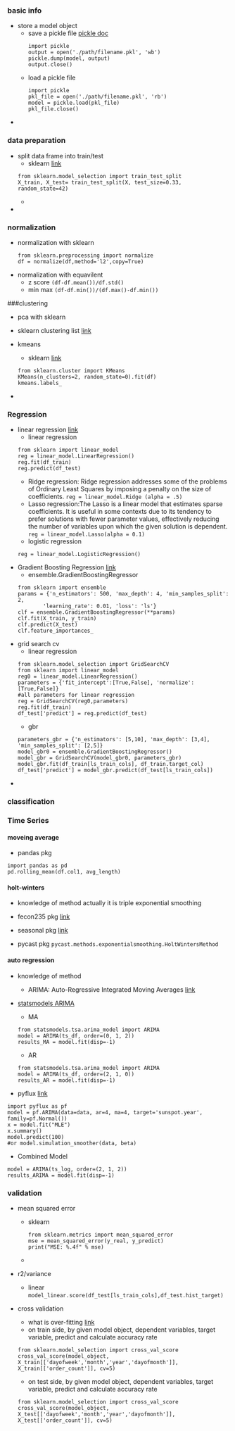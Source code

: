 ### basic info
* store a model object
  - save a pickle file [pickle doc](https://docs.python.org/2/library/pickle.html)
    ```
    import pickle
    output = open('./path/filename.pkl', 'wb')
    pickle.dump(model, output)
    output.close()
    ```
  - load a pickle file
    ```
    import pickle
    pkl_file = open('./path/filename.pkl', 'rb')
    model = pickle.load(pkl_file)
    pkl_file.close()
    ```
*

### data preparation
* split data frame into train/test
  - sklearn [link](http://scikit-learn.org/stable/modules/generated/sklearn.model_selection.train_test_split.html)
  ```
  from sklearn.model_selection import train_test_split
  X_train, X_test= train_test_split(X, test_size=0.33, random_state=42)
  ```
  - 
*

### normalization
* normalization with sklearn
  ```
  from sklearn.preprocessing import normalize
  df = normalize(df,method='l2',copy=True)
  ```
* normalization with equavilent
  * z score `(df-df.mean())/df.std()`
  * min max `(df-df.min())/(df.max()-df.min())`

###clustering
* pca with sklearn
* sklearn clustering list [link](http://scikit-learn.org/stable/modules/clustering.html)
* kmeans
  - sklearn [link](http://scikit-learn.org/stable/modules/generated/sklearn.cluster.KMeans.html)
  ```
  from sklearn.cluster import KMeans
  KMeans(n_clusters=2, random_state=0).fit(df)
  kmeans.labels_
  ```

*

### Regression
* linear regression [link](http://scikit-learn.org/stable/modules/linear_model.html)
  - linear regression
  ```
  from sklearn import linear_model
  reg = linear_model.LinearRegression()
  reg.fit(df_train)
  reg.predict(df_test)
  ```
  - Ridge regression: Ridge regression addresses some of the problems of Ordinary Least Squares by imposing a penalty on the size of coefficients. 
  `reg = linear_model.Ridge (alpha = .5)`
  - Lasso regression:The Lasso is a linear model that estimates sparse coefficients. It is useful in some contexts due to its tendency to prefer solutions with fewer parameter values, effectively reducing the number of variables upon which the given solution is dependent. 
  `reg = linear_model.Lasso(alpha = 0.1)`
  - logistic regression
  ```
  reg = linear_model.LogisticRegression()
  ```
* Gradient Boosting Regression [link](http://scikit-learn.org/stable/auto_examples/ensemble/plot_gradient_boosting_regression.html)
  - ensemble.GradientBoostingRegressor
  ```
  from sklearn import ensemble
  params = {'n_estimators': 500, 'max_depth': 4, 'min_samples_split': 2,
          'learning_rate': 0.01, 'loss': 'ls'}
  clf = ensemble.GradientBoostingRegressor(**params)
  clf.fit(X_train, y_train)
  clf.predict(X_test)
  clf.feature_importances_
  ```
* grid search cv
  - linear regression
  ```
  from sklearn.model_selection import GridSearchCV
  from sklearn import linear_model
  reg0 = linear_model.LinearRegression()
  parameters = {'fit_intercept':[True,False], 'normalize':[True,False]} 
  #all parameters for linear regression
  reg = GridSearchCV(reg0,parameters)
  reg.fit(df_train)
  df_test['predict'] = reg.predict(df_test)
  ```
  - gbr
  ```
  parameters_gbr = {'n_estimators': [5,10], 'max_depth': [3,4], 'min_samples_split': [2,5]}
  model_gbr0 = ensemble.GradientBoostingRegressor()
  model_gbr = GridSearchCV(model_gbr0, parameters_gbr)
  model_gbr.fit(df_train[ls_train_cols], df_train.target_col)
  df_test['predict'] = model_gbr.predict(df_test[ls_train_cols])
  ```
*


### classification



### Time Series
#### moveing average
* pandas pkg
```
import pandas as pd
pd.rolling_mean(df.col1, avg_length)
```


#### holt-winters
* knowledge of method
actually it is triple exponential smoothing

* fecon235 pkg [link](https://github.com/rsvp/fecon235#dt_2015-08-01_094628)

* seasonal pkg [link](https://github.com/welch/seasonal/blob/master/examples/hw.py)

* pycast pkg
`pycast.methods.exponentialsmoothing.HoltWintersMethod`

#### auto regression
* knowledge of method

  * ARIMA: Auto-Regressive Integrated Moving Averages [link](https://www.analyticsvidhya.com/blog/2016/02/time-series-forecasting-codes-python/)

* [statsmodels ARIMA](http://www.statsmodels.org/0.6.1/generated/statsmodels.tsa.arima_model.ARIMA.html)

  * MA
  ```
  from statsmodels.tsa.arima_model import ARIMA
  model = ARIMA(ts_df, order=(0, 1, 2))  
  results_MA = model.fit(disp=-1) 
  ```
  
  * AR
  ```
  from statsmodels.tsa.arima_model import ARIMA
  model = ARIMA(ts_df, order=(2, 1, 0))  
  results_AR = model.fit(disp=-1)
  ```
  
* pyflux [link](http://www.pyflux.com/)
```
import pyflux as pf
model = pf.ARIMA(data=data, ar=4, ma=4, target='sunspot.year', family=pf.Normal())
x = model.fit("MLE")
x.summary()
model.predict(100) 
#or model.simulation_smoother(data, beta)
```

* Combined Model
```
model = ARIMA(ts_log, order=(2, 1, 2))  
results_ARIMA = model.fit(disp=-1)
```


### validation
* mean squared error
  - sklearn
    ```
    from sklearn.metrics import mean_squared_error
    mse = mean_squared_error(y_real, y_predict)
    print("MSE: %.4f" % mse)
    ```
  - 
* r2/variance
  - linear `model_linear.score(df_test[ls_train_cols],df_test.hist_target)`

* cross validation
  - what is over-fitting [link](https://elitedatascience.com/overfitting-in-machine-learning#how-to-detect)
  - on train side, by given model object, dependent variables, target variable, predict and calculate accuracy rate
  ```
  from sklearn.model_selection import cross_val_score
  cross_val_score(model_object, X_train[['dayofweek','month','year','dayofmonth']], X_train[['order_count']], cv=5)
  ```
  - on test side, by given model object, dependent variables, target variable, predict and calculate accuracy rate
  ```
  from sklearn.model_selection import cross_val_score
  cross_val_score(model_object, X_test[['dayofweek','month','year','dayofmonth']], X_test[['order_count']], cv=5)
  ```